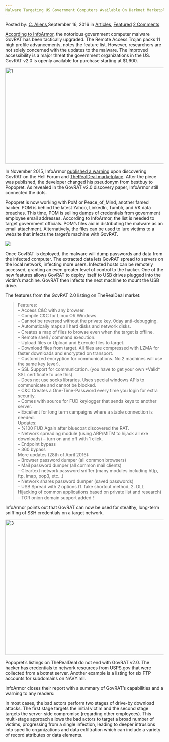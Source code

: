 ```yaml
---
Malware Targeting US Government Computers Available On Darknet Marketplaces
---
```

<article class="post-listing post-15462 post type-post status-publish format-standard has-post-thumbnail hentry category-articles category-deepdot-news tag-computers tag-darknet tag-government tag-malware tag-marketplaces tag-targeting">
    <div class="post-inner">
    <p class="post-meta">
    <span>Posted by: <a href="https://www.deepdotweb.com/author/caliens/" title="">C. Aliens </a></span>
    <span>September 16, 2016</span>
    <span>in <a href="https://www.deepdotweb.com/category/articles/" rel="category tag">Articles</a>, <a href="https://www.deepdotweb.com/category/deepdot-news/" rel="category tag">Featured</a></span>
    <span><a href="https://www.deepdotweb.com/2016/09/16/malware-targeting-us-government-computers-available-darknet-marketplaces/#comments">2 Comments</a></span>
    </p>
    <div class="clear"></div>
    <div class="entry">
    <p><a href="https://www.infoarmor.com/wp-content/uploads/2016/09/GovRat-2-FINAL2.pdf">According to InfoArmor</a>, the notorious government computer malware GovRAT has been tactically upgraded. The Remote Access Trojan packs 11 high profile advancements, notes the feature list. However, researchers are not solely concerned with the updates to the malware. The improved accessibility is a major threat the government organizations in the US. GovRAT v2.0 is openly available for purchase starting at $1,600.</p>
    <p><a href="https://www.deepdotweb.com/wp-content/uploads/2016/09/1.jpg"><img class="aligncenter size-full wp-image-15466" src="https://www.deepdotweb.com/wp-content/uploads/2016/09/1.jpg" alt="1" width="620" height="306" srcset="https://www.deepdotweb.com/wp-content/uploads/2016/09/1.jpg 620w, https://www.deepdotweb.com/wp-content/uploads/2016/09/1-300x148.jpg 300w" sizes="(max-width: 620px) 100vw, 620px"/></a></p>
    <p>In November 2015, InfoArmor <a href="https://www.infoarmor.com/wp-content/uploads/2016/04/Advanced_Persistent_Threats_Code_Signing.pdf">published a warning</a> upon discovering GovRAT on the Hell Forum and <a href="https://www.deepdotweb.com/marketplace-directory/listing/therealdeal-market/">TheRealDeal marketplace</a>. After the piece was published, the developer changed his pseudonym from bestbuy to Popopret. As revealed in the GovRAT v2.0 discovery paper, InfoArmor still connected the dots.</p>
    <p>Popopret is now working with PoM or Peace_of_Mind, another famed hacker. POM is behind the latest Yahoo, LinkedIn, Tumblr, and VK data breaches. This time, POM is selling dumps of credentials from government employee email addresses. According to InfoArmor, the list is needed to target government officials. POM’s files aid in distributing the malware as an email attachment. Alternatively, the files can be used to lure victims to a website that infects the target’s machine with GovRAT.</p>
    <p><img class="wp-image-15463 aligncenter" src="https://www.deepdotweb.com/wp-content/uploads/2016/09/word-image-25.png" srcset="https://www.deepdotweb.com/wp-content/uploads/2016/09/word-image-25.png 741w, https://www.deepdotweb.com/wp-content/uploads/2016/09/word-image-25-300x153.png 300w" sizes="(max-width: 741px) 100vw, 741px"/></p>
    <p>Once GovRAT is deployed, the malware will dump passwords and data from the infected computer. The extracted data lets GovRAT spread to servers on the local network, infecting more users. Infected hosts can be remotely accessed, granting an even greater level of control to the hacker. One of the new features allows GovRAT to deploy itself to USB drives plugged into the victim&#8217;s machine. GovRAT then infects the next machine to mount the USB drive.</p>
    <p>The features from the GovRAT 2.0 listing on TheRealDeal market:</p>
    <blockquote><p>Features:<br/>
    &#8211; Access C&amp;C with any browser.<br/>
    &#8211; Compile C&amp;C for Linux OR Windows.<br/>
    &#8211; Cannot be reversed without the private key. 0day anti-debugging.<br/>
    &#8211; Automatically maps all hard disks and network disks.<br/>
    &#8211; Creates a map of files to browse even when the target is offline.<br/>
    &#8211; Remote shell / command execution.<br/>
    &#8211; Upload files or Upload and Execute files to target.<br/>
    &#8211; Download files from target. All files are compressed with LZMA for faster downloads and encrypted on transport.<br/>
    &#8211; Customized encryption for communications. No 2 machines will use the same key (ever).<br/>
    &#8211; SSL Support for communication. (you have to get your own *Valid* SSL certificate to use this).<br/>
    &#8211; Does not use socks libraries. Uses special windows APIs to communicate and cannot be blocked.<br/>
    &#8211; C&amp;C Creates a One-Time-Password every time you login for extra security.<br/>
    &#8211; Comes with source for FUD keylogger that sends keys to another server.<br/>
    &#8211; Excellent for long term campaigns where a stable connection is needed.<br/>
    Updates:<br/>
    &#8211; %100 FUD Again after bluecoat discovered the RAT.<br/>
    &#8211; Network spreading module (using ARP/MITM to hijack all exe downloads) &#8211; turn on and off with 1 click.<br/>
    &#8211; Endpoint bypass<br/>
    &#8211; 360 bypass<br/>
    More updates (28th of April 2016):<br/>
    &#8211; Browser password dumper (all common browsers)<br/>
    &#8211; Mail password dumper (all common mail clients)<br/>
    &#8211; Cleartext network password sniffer (many modules including http, ftp, imap, pop3, etc&#8230;)<br/>
    &#8211; Network shares password dumper (saved passwords)<br/>
    &#8211; USB Spread with 2 options (1. fake shortcut method, 2. DLL Hijacking of common applications based on private list and research)<br/>
    &#8211; TOR onion domain support added !</p></blockquote>
    <p>InfoArmor points out that GovRAT can now be used for stealthy, long-term sniffing of SSH credentials on a target network.</p>
    <p><a href="https://www.deepdotweb.com/wp-content/uploads/2016/09/3.png"><img class="aligncenter size-full wp-image-15467" src="https://www.deepdotweb.com/wp-content/uploads/2016/09/3.png" alt="3" width="916" height="431" srcset="https://www.deepdotweb.com/wp-content/uploads/2016/09/3.png 916w, https://www.deepdotweb.com/wp-content/uploads/2016/09/3-300x141.png 300w" sizes="(max-width: 916px) 100vw, 916px"/></a></p>
    <p>Popopret’s listings on TheRealDeal do not end with GovRAT v2.0. The hacker has credentials to network resources from USPS.gov that were collected from a botnet server. Another example is a listing for six FTP accounts for subdomains on NAVY.mil.</p>
    <p>InfoArmor closes their report with a summary of GovRAT’s capabilities and a warning to any readers:</p>
    <p>In most cases, the bad actors perform two stages of drive-by download attacks. The first stage targets the initial victim and the second stage targets the server-side compromise (regarding other employees). This multi-stage approach allows the bad actors to target a broad number of victims, progressing from a single infection, leading to deeper intrusions into specific organizations and data exfiltration which can include a variety of record attributes or data elements.</p>
    </div>
    <span style="display:none"><a href="https://www.deepdotweb.com/tag/computers/" rel="tag">computers</a> <a href="https://www.deepdotweb.com/tag/darknet/" rel="tag">darknet</a> <a href="https://www.deepdotweb.com/tag/government/" rel="tag">government</a> <a href="https://www.deepdotweb.com/tag/malware/" rel="tag">malware</a> <a href="https://www.deepdotweb.com/tag/marketplaces/" rel="tag">marketplaces</a> <a href="https://www.deepdotweb.com/tag/targeting/" rel="tag">targeting</a></span> <span style="display:none" class="updated">2016-09-16</span>
    <div style="display:none" class="vcard author" itemprop="author" itemscope itemtype="http://schema.org/Person"><strong class="fn" itemprop="name"><a href="https://www.deepdotweb.com/author/caliens/" title="Posts by C. Aliens" rel="author">C. Aliens</a></strong></div>
    </div>
</article>

